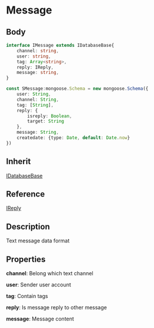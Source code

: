# Message

## Body
```typescript
interface IMessage extends IDatabaseBase{
    channel: string,
    user: string,
    tag: Array<string>,
    reply: IReply,
    message: string,
}
```
```typescript
const SMessage:mongoose.Schema = new mongoose.Schema({
    user: String,
    channel: String,
    tag: [String],
    reply: {
        isreply: Boolean,
        target: String
    },
    message: String,
    createdate: {type: Date, default: Date.now}
})
```

## Inherit

[IDatabaseBase](./../../base/IDatabaseBase.md)

## Reference

[IReply](./IReply.md)

## Description

Text message data format

## Properties

**channel**: Belong which text channel

**user**: Sender user account

**tag**: Contain tags

**reply**: Is message reply to other message

**message**: Message content